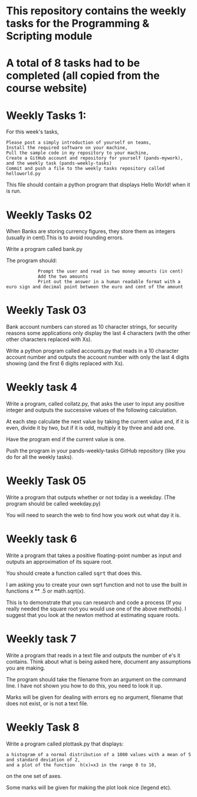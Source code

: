 # This repository contains the weekly tasks for the Programming & Scripting module
# A total of 8 tasks had to be completed (all copied from the course website)
# Weekly Tasks 1:

For this week's tasks, 

    Please post a simply introduction of yourself on teams, 
    Install the required software on your machine,
    Pull the sample code in my repository to your machine,
    Create a GitHub account and repository for yourself (pands-mywork), and the weekly task (pands-weekly-tasks)
    Commit and push a file to the weekly tasks repository called helloworld.py

This file should contain a python program that displays Hello World! when it is run.

# Weekly Tasks 02

When Banks are storing currency figures, they store them as integers (usually in cent).This is to avoid rounding errors. 

Write a program called bank.py 

The program should:

                Prompt the user and read in two money amounts (in cent)
                Add the two amounts
                Print out the answer in a human readable format with a euro sign and decimal point between the euro and cent of the amount 

# Weekly Task 03

Bank account numbers can stored as 10 character strings, for security reasons some applications only display the last 4 characters (with the other other characters replaced with Xs).

Write a python program called accounts.py that reads in a 10 character account number and outputs the account number with only the last 4 digits showing (and the first 6 digits replaced with Xs).

# Weekly task 4

Write a program, called collatz.py, that asks the user to input any positive integer and outputs the successive values of the following calculation.

At each step calculate the next value by taking the current value and, if it is even, divide it by two, but if it is odd, multiply it by three and add one.

Have the program end if the current value is one.

Push the program in your pands-weekly-tasks GitHub repository (like you do for all the weekly tasks).

# Weekly Task 05

Write a program that outputs whether or not today is a weekday. (The program should be called weekday.py)

You will need to search the web to find how you work out what day it is.

# Weekly task 6

Write a program that takes a positive floating-point number as input and outputs an approximation of its square root.

You should create a function called <tt>sqrt</tt> that does this.

I am asking you to create your own sqrt function and not to use the built in functions x ** .5 or math.sqrt(x).

This is to demonstrate that you can research and code a process (If you really needed the square root you would use one of the above methods). I suggest that you look at the newton method at estimating square roots. 

# Weekly task 7

Write a program that reads in a text file and outputs the number of e's it contains. Think about what is being asked here, document any assumptions you are making.

The program should take the filename from an argument on the command line. I have not shown you how to do this, you need to look it up.

Marks will be given for dealing with errors eg no argument, filename that does not exist, or is not a text file.

# Weekly Task 8

Write a program called plottask.py that displays:

    a histogram of a normal distribution of a 1000 values with a mean of 5 and standard deviation of 2, 
    and a plot of the function  h(x)=x3 in the range 0 to 10, 

on the one set of axes.

Some marks will be given for making the plot look nice (legend etc).